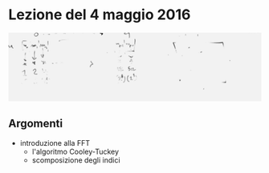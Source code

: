 # Lezione del 4 maggio 2016

![whiteboard](./BN_II_20160504.jpg)

## Argomenti

* introduzione alla FFT
  * l'algoritmo Cooley-Tuckey
  * scomposizione degli indici
